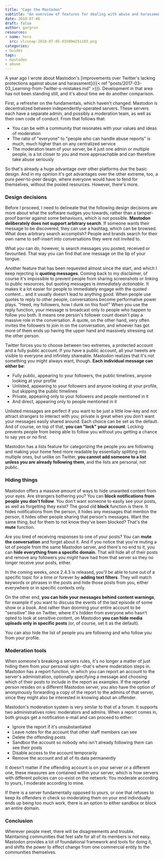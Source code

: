 ```yaml
---
title: "Cage the Mastodon"
subtitle: "An overview of features for dealing with abuse and harassment"
date: 2018-07-06
draft: false
author: gargron
resources:
- name: hero
  src: vlcsnap-2018-07-05-01h09m25s103.png
categories:
- Guides
tags:
- mastodon
- abuse
---
```


A year ago I wrote about Mastodon's [improvements over Twitter's lacking protections against abuse and harassment]({{< ref "posts/2017-03-03_Learning-from-Twitter-s-mistakes.md" >}}). Development in that area has not been standing still, and it's about time we do another comparison.<!--more-->

First, a refresher on the fundamentals, which haven't changed: Mastodon is decentralized between independently-operated servers. These servers each have a separate admin, and possibly a moderation team, as well as their own code of conduct. From that follows that:

* You can be with a community that resonates with your values and ideas of moderation
* The ratio of "everyone" to "people who can handle abuse reports" is much, much higher than on any centralized service
* The moderation team of your server, be it just one admin or multiple people, is a lot closer to you and more approachable and can therefore take abuse seriously

So that's already a huge advantage over other platforms due the basic design. And in my opinion it's got advantages over the other extreme, too, a pure peer-to-peer design, where everyone would have to fend for themselves, without the pooled resources. However, there's more.

### Design decisions

Before I proceed, I need to delineate that the following design decisions are more about what the software nudges you towards, rather than a tamper-proof barrier against some behaviours, which is not possible. **Mastodon deliberately does not support arbitrary search**. If someone wants their message to be discovered, they can use a hashtag, which can be browsed. What does arbitrary search accomplish? People and brands search for their own name to self-insert into conversations they were not invited to.

What you can do, however, is search messages you posted, received or favourited. That way you can find that one message on the tip of your tongue.

Another feature that has been requested almost since the start, and which I keep rejecting is **quoting messages**. Coming back to my disclaimer, of course it's impossible to prevent people from sharing screenshots or linking to public resources, but quoting messages is *immediately actionable*. It makes it a lot easier for people to immediately engage with the quoted content... and it usually doesn't lead to anything good. When people use quotes to reply to other people, conversations become performative power plays. "Heed, my followers, how I dunk on this fool!" When you use the reply function, your message is broadcast only to people who happen to follow you both. It means one person's follower count doesn't play a massive role in the conversation. A quote, on the other hand, very often invites the followers to join in on the conversation, and whoever has got more of them ends up having the upper hand and massively stressing out the other person.

Twitter forces you to choose between two extremes, a protected account and a fully public account. If you have a public account, all your tweets are visible to everyone and infinitely shareable. Mastodon realizes that it's not something you might always want, though. **Each individual message can either be**:

- Fully public, appearing to your followers, the public timelines, anyone looking at your profile
- Unlisted, appearing to your followers and anyone looking at your profile, but skipping the public timelines
- Private, appearing only to your followers and people mentioned in it
- And direct, appearing only to people mentioned in it

Unlisted messages are perfect if you want to be just a little low-key and not attract strangers to interact with you; private is great when you don't want your messages easily shared around. Each choice can be set as the default. And of course, on top of that, **you can "lock" your account**: Locking prevents people from being able to follow you without you getting a chance to say yes or no first.

Mastodon has a lists feature for categorizing the people you are following and making your home feed more readable by essentially splitting into multiple ones, but unlike on Twitter, **you cannot add someone to a list unless you are already following them**, and the lists are personal, not public.

### Hiding things

Mastodon offers a massive amount of ways to hide unwanted content from your eyes. Are strangers bothering you? You can **block notifications from people you don't follow**. You don't want someone to easily see your posts, as well as forgetting they exist? The good old **block** function is there. It hides notifications from the person, it hides any messages that mention the person, it hides other people sharing that person's messages. Want the same thing, but for them to not know they've been blocked? That's the **mute** function.

Are you tired of receiving responses to one of your posts? You can **mute the conversation** and forget about it. And if you notice that you're muting a lot of people from the same Mastodon server, and there's no end to it, you can **hide everything from a specific domain**. That will hide all of their posts and remove any followers you might have had from that server so they no longer receive your posts, either.

In the coming weeks, once 2.4.3 is released, you'll be able to tune out of a specific topic for a time or forever by **adding text filters**. They will match keywords or phrases in the posts and hide those posts from you, either everywhere or in specific contexts only.

On the other end, **you can hide your messages behind content warnings**, for example if you want to discuss the events of the last episode of some show or a book. And rather than dooming your entire account to be "sensitive" like on Twitter, where it's hidden from everyone who hasn't opted to look at sensitive content, on Mastodon **you can hide media uploads only in specific posts** (or, of course, set it as the default).

You can also hide the list of people you are following and who follow you from your profile.

### Moderation tools

When someone's breaking a servers rules, it's no longer a matter of just hiding them from your personal sight--that's where moderation steps in. Mastodon has a report function, in which you can report an account to the server's administration, optionally specifying a message and choosing which of their posts to include in the report as examples. If the reported person resides on a different Mastodon server, you also have the option of anonymously forwarding a copy of the report to the admins of that server, since they might also be interested in knowing about an offender.

Mastodon's moderation system is very similar to that of a forum. It supports two administratives roles: moderators and admins. When a report comes in, both groups get a notification e-mail and can proceed to either:

- Ignore the report if it's unsubstantiated
- Leave notes for the account that other staff members can see
- Delete the offending posts
- Sandbox the account so nobody who isn't already following them can see their posts
- Disable access to the account temporarily
- Remove the account and all of its data permanently

It doesn't matter if the offending account is on your server or a different one, these measures are contained within your server, which is how servers with different policies can co-exist on the network: You moderate according to yours, I moderate according to mine.

If there is a server fundamentally opposed to yours, or one that refuses to keep its offenders in check so moderating them on your end individually ends up being too much work, there is an option to either sandbox or block an entire domain.

### Conclusion

Wherever people meet, there will be disagreements and trouble. Maintaining communities that feel safe for all of its members is not easy. Mastodon provides a lot of foundational framework and tools for doing it, and shifts the power to effect change from one commercial entity to the communities themselves.